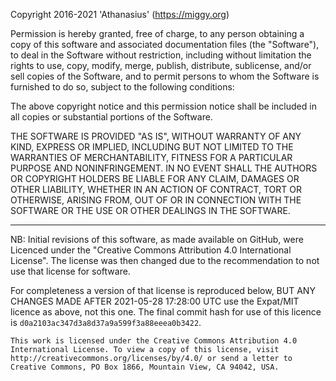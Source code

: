 Copyright 2016-2021 'Athanasius' (https://miggy.org)

Permission is hereby granted, free of charge, to any person obtaining a
copy of this software and associated documentation files (the
"Software"), to deal in the Software without restriction, including
without limitation the rights to use, copy, modify, merge, publish,
distribute, sublicense, and/or sell copies of the Software, and to
permit persons to whom the Software is furnished to do so, subject to
the following conditions:

The above copyright notice and this permission notice shall be included
in all copies or substantial portions of the Software.

THE SOFTWARE IS PROVIDED "AS IS", WITHOUT WARRANTY OF ANY KIND, EXPRESS
OR IMPLIED, INCLUDING BUT NOT LIMITED TO THE WARRANTIES OF
MERCHANTABILITY, FITNESS FOR A PARTICULAR PURPOSE AND NONINFRINGEMENT.
IN NO EVENT SHALL THE AUTHORS OR COPYRIGHT HOLDERS BE LIABLE FOR ANY
CLAIM, DAMAGES OR OTHER LIABILITY, WHETHER IN AN ACTION OF CONTRACT,
TORT OR OTHERWISE, ARISING FROM, OUT OF OR IN CONNECTION WITH THE
SOFTWARE OR THE USE OR OTHER DEALINGS IN THE SOFTWARE. 

---------------------------------------------------------------------------
NB: Initial revisions of this software, as made available on GitHub,
were Licenced under the "Creative Commons Attribution 4.0 International
License".  The license was then changed due to the recommendation to not
use that license for software.

For completeness a version of that license is reproduced below, BUT ANY
CHANGES MADE AFTER 2021-05-28 17:28:00 UTC use the Expat/MIT licence as
above, not this one.  The final commit hash for use of this licence is
`d0a2103ac347d3a8d37a9a599f3a88eeea0b3422`.

    This work is licensed under the Creative Commons Attribution 4.0 International License. To view a copy of this license, visit http://creativecommons.org/licenses/by/4.0/ or send a letter to Creative Commons, PO Box 1866, Mountain View, CA 94042, USA.
